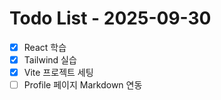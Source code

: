 # Todo List - 2025-09-30

- [x] React 학습
- [x] Tailwind 실습
- [x] Vite 프로젝트 세팅
- [ ] Profile 페이지 Markdown 연동
